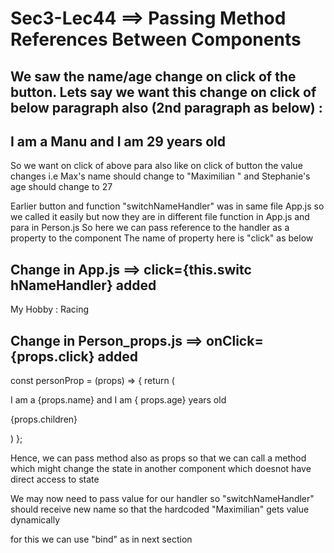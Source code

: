 Sec3-Lec44 ==> Passing Method References Between Components
=======================================================================
We saw the name/age change on click of the button. Lets say we want this change
on click of below paragraph also (2nd paragraph as below) : 
---------------------------------
I am a Manu and I am 29 years old
-----------------------------------

So we want on click of above para also like on click of button the value changes
i.e Max's name should change to "Maximilian " and Stephanie's age should change to 27

Earlier button and function "switchNameHandler" was in same file App.js so we called it easily but now  they are in different file 
function in App.js and para in Person.js
So here we can pass reference to the handler as a property to the component 
The name of property here is "click" as below


Change in App.js ==> click={this.switc hNameHandler} added
----------------------------------------------------------
<PersonProp 
name={this.state.persons[1].name} 
age={this.state.persons[1].age} 
click={this.switchNameHandler} > My Hobby : Racing</PersonProp>

Change in Person_props.js ==> onClick={props.click} added
---------------------------------------------------------
const personProp = (props) => {
  return (
    <div>
    <p onClick={props.click}> I am a {props.name} and I am { props.age} years old</p>
    <p>{props.children}</p>
    </div>
  )
};



Hence, we can pass method also as props so that we can call a method which might
change the state in another component which doesnot have direct access to state


We may now need to pass value for our handler so "switchNameHandler" should
receive new name so that the hardcoded "Maximilian" gets value dynamically

for this we can use "bind" as in next section


